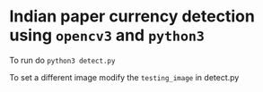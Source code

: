 # Indian paper currency detection using ```opencv3``` and ```python3```

To run do
```python3 detect.py```

To set a different image modify the ```testing_image``` in detect.py

